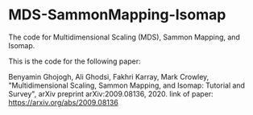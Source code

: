 # MDS-SammonMapping-Isomap
The code for Multidimensional Scaling (MDS), Sammon Mapping, and Isomap.

This is the code for the following paper:

Benyamin Ghojogh, Ali Ghodsi, Fakhri Karray, Mark Crowley, "Multidimensional Scaling, Sammon Mapping, and Isomap: Tutorial and Survey", arXiv preprint arXiv:2009.08136, 2020. 
link of paper: https://arxiv.org/abs/2009.08136
